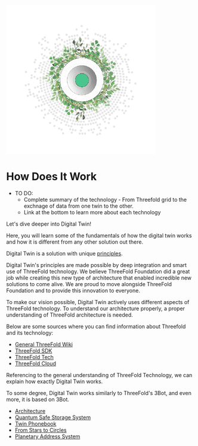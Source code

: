 ![](img/grid_header.png)

# How Does It Work

- TO DO: 
    - Complete summary of the technology - From Threefold grid to the exchnage of data from one twin to the other. 
    - Link at the bottom to learn more about each technology 






Let's dive deeper into Digital Twin!

Here, you will learn some of the fundamentals of how the digital twin works and how it is different from any other solution out there.

Digital Twin is a solution with unique [principles](our_vision).

Digital Twin's principles are made possible by deep integration and smart use of ThreeFold technology. We believe ThreeFold Foundation did a great job while creating this new type of architecture that enabled incredible new solutions to come alive. We are proud to move alongside ThreeFold Foundation and to provide this innovation to everyone.

To make our vision possible, Digital Twin actively uses different aspects of ThreeFold technology. To understand our architecture properly, a proper understanding of ThreeFold architecture is needed.

Below are some sources where you can find information about Threefold and its technology:
- [General ThreeFold Wiki](http://wiki.threefold.io)
- [ThreeFold SDK](http://wiki.sdk.threefold.io)
- [ThreeFold Tech](http://info.threefold.tech/)
- [ThreeFold Cloud](http://wiki.cloud.threefold.io)

Referencing to the general understanding of ThreeFold Technology, we can explain how exactly Digital Twin works. 

To some degree, Digital Twin works similarly to ThreeFold's 3Bot, and even more, it is based on 3Bot.

- [Architecture](twin_architecture)
- [Quantum Safe Storage System](qsstoragesystem)
- [Twin Phonebook](phonebook)
- [From Stars to Circles](stars_circles) 
- [Planetary Address System](addressing_system)
<!-- [peer2peer fairswap](p2p_swap) : TO BE DONE -->

<!--
- <b>Peer-to-Peer</b>: 
- <b>Decentralization</b>: 
- Autonomy: 
- Privacy & Security: 
- Efficiency: 
- Equality: 
-->
